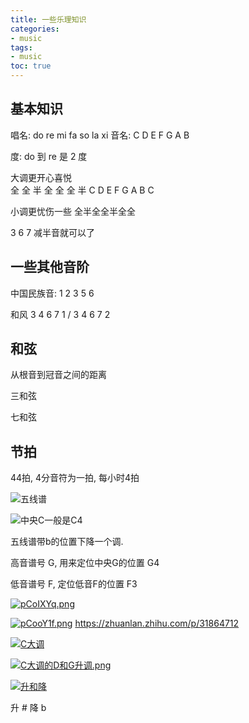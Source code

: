 ```yaml
---
title: 一些乐理知识
categories:
- music
tags:
- music
toc: true
---
```


## 基本知识
唱名: do re mi fa so la xi
音名: C  D  E  F  G  A  B

度:
do 到 re 是 2 度


大调更开心喜悦  
 全 全 半 全 全 全  半 
C  D  E  F  G  A  B  C 


小调更忧伤一些
全半全全半全全

3 6 7 减半音就可以了


<!-- more -->

## 一些其他音阶
中国民族音: 1 2 3 5 6
 
和风 3 4 6 7 1 / 3 4 6 7 2


## 和弦
从根音到冠音之间的距离

三和弦

七和弦

## 节拍

44拍, 4分音符为一拍, 每小时4拍

![五线谱](https://pica.zhimg.com/80/7edd10ca53d2124e3986f0ce4562d9a2_720w.webp?source=1940ef5c)

![中央C一般是C4](https://picx.zhimg.com/80/b5511ae653ea9011f8b21eee67e4737a_720w.webp?source=1940ef5c)


五线谱带b的位置下降一个调.


高音谱号 G, 用来定位中央G的位置 G4


低音谱号 F, 定位低音F的位置 F3



[![pCoIXYq.png](https://s1.ax1x.com/2023/07/17/pCoIXYq.png)](https://imgse.com/i/pCoIXYq)

[![pCooY1f.png](https://s1.ax1x.com/2023/07/17/pCooY1f.png)](https://imgse.com/i/pCooY1f)
https://zhuanlan.zhihu.com/p/31864712



[![C大调](https://s1.ax1x.com/2023/07/17/pCooLuD.png)](https://imgse.com/i/pCooLuD)

[![C大调的D和G升调.png](https://s1.ax1x.com/2023/07/17/pCoTAbQ.png)](https://imgse.com/i/pCoTAbQ)

[![升和降](https://s1.ax1x.com/2023/07/17/pCoTK2V.png)](https://imgse.com/i/pCoTK2V)

升 #
降 b